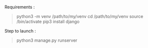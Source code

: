 Requirements :
> python3 -m venv /path/to/my/venv
> cd /path/to/my/venv
> source /bin/activate
> pip3 install django

Step to launch :
> python3 manage.py runserver
